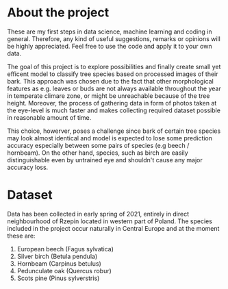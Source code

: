 # About the project

These are my first steps in data science, machine learning and coding in general. Therefore, any kind of useful suggestions, remarks or opinions will be highly appreciated. Feel free to use the code and apply it to your own data. 

The goal of this project is to explore possibilities and finally create small yet efficent model to classify tree species based on processed images of their bark. This approach was chosen due to the fact that other morphological features as e.g. leaves or buds are not always available throughout the year in temperate climare zone, or might be unreachable because of the tree height. Moreover, the process of gathering data in form of photos taken at the eye-level is much faster and makes collecting required dataset possible in reasonable amount of time. 

This choice, howerver, poses a challenge since bark of certain tree species may look almost identical and model is expected to lose some prediction accuracy especially between some pairs of species (e.g beech / hornbeam). On the other hand, species, such as birch are easily distinguishable even by untrained eye and shouldn't cause any major accuracy loss.

# Dataset 

Data has been collected in early spring of 2021, entirely in direct neighbourhood of Rzepin located in western part of Poland. The species included in the project occur naturally in Central Europe and at the moment these are:

  1. European beech (Fagus sylvatica)
  2. Silver birch (Betula pendula)
  3. Hornbeam (Carpinus betulus)
  4. Pedunculate oak (Quercus robur)
  5. Scots pine (Pinus sylverstris)

